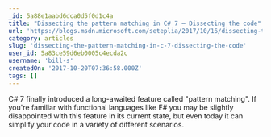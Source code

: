 ```yaml
---
_id: 5a88e1aabd6dca0d5f0d1c4a
title: "Dissecting the pattern matching in C# 7 – Dissecting the code"
url: 'https://blogs.msdn.microsoft.com/seteplia/2017/10/16/dissecting-the-pattern-matching-in-c-7/'
category: articles
slug: 'dissecting-the-pattern-matching-in-c-7-dissecting-the-code'
user_id: 5a83ce59d6eb0005c4ecda2c
username: 'bill-s'
createdOn: '2017-10-20T07:36:58.000Z'
tags: []
---
```


C# 7 finally introduced a long-awaited feature called "pattern matching". If you're familiar with functional languages like F# you may be slightly disappointed with this feature in its current state, but even today it can simplify your code in a variety of different scenarios.
